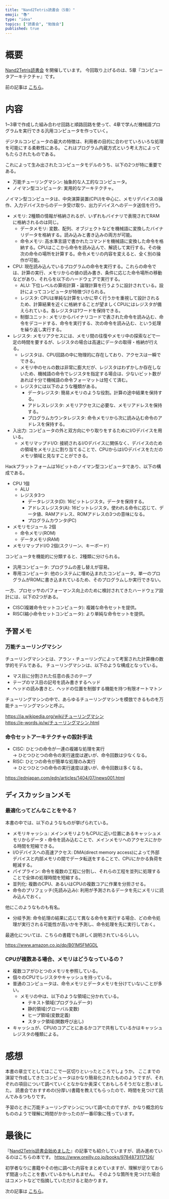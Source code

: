 ```yaml
---
title: "Nand2Tetris読書会（5章）"
emoji: "📚"
type: "idea"
topics: ["読書会", "勉強会"]
published: true
---
```


# 概要

[Nand2Tetris読書会](https://zenn.dev/tomom1_s/articles/nand2tetris-00) を開催しています。
今回取り上げるのは、5章『コンピュータアーキテクチャ』です。

前の記事は [こちら](https://zenn.dev/tomom1_s/articles/nand2tetris-04)。

# 内容

1~3章で作成した組み合わせ回路と順路回路を使って、4章で学んだ機械語プログラムを実行できる汎用コンピュータを作っていく。

デジタルコンピュータの最大の特徴は、利用者の目的に合わせていろいろな処理を可能にする柔軟性にある。
これはプログラム内蔵方式という考え方によってもたらされたものである。

これによって生み出されたコンピュータモデルのうち、以下の2つが特に重要である。
- 万能チューリングマシン: 抽象的な人工的なコンピュータ。
- ノイマン型コンピュータ: 実用的なアーキテクチャ。

ノイマン型コンピュータは、中央演算装置(CPU)を中心に、メモリデバイスの操作、入力デバイスからのデータ受け取り、出力デバイスへのデータ送信を行う。
- メモリ: 2種類の情報が格納されるが、いずれもバイナリで表現されてRAMに格納されるのは同じ。
  - データメモリ: 変数、配列、オブジェクトなどを機械語に変換したバイナリデータを格納する。読み込みと書き込みの両方が可能。
  - 命令メモリ: 高水準言語で書かれたコマンドを機械語に変換した命令を格納する。CPUはここから命令を読み込んで、解読して実行する。その後次の命令の場所を計算する。命令メモリの内容を変えると、全く別の操作が可能。
- CPU: 現在読み込んでいるプログラムの命令を実行する。これらの命令では、計算の実行、メモリからの値の読み書き、条件に応じた命令場所の移動などがあり、それらを以下のハードウェアで実行する。
  - ALU: 下位レベルの算術計算・論理計算を行うように設計されている。設計によってコンピュータが特徴づけられる。
  - レジスタ: CPUは単純な計算をいかに早く行うかを重視して設計されるため、計算結果を近くに格納することが望ましくCPUにはレジスタが備えられている。各レジスタは1ワードを保持できる。
  - 制御ユニット: メモリからバイナリコードで表された命令を読み込む、命令をデコードする、命令を実行する、次の命令を読み込む、という処理を繰り返し実行する。
- レジスタ: メモリアクセスには、メモリ間の往復やメモリ中の探索などで一定の時間を要するが、レジスタの場合は高速にデータの取得・格納が行える。
  - レジスタは、CPU回路の中に物理的に存在しており、アクセスは一瞬でできる。
  - メモリ中のセルの数は非常に膨大だが、レジスタはわずかしか存在しないため、機械語の命令でレジスタを指定する場合は、少ないビット数があれば十分で機械語の命令フォーマットは短くて済む。
  - レジスタには以下のような種類がある。
    - データレジスタ: 簡易メモリのような役割。計算の途中結果を保持する。
    - アドレスレジスタ: メモリアクセスに必要な、メモリアドレスを保持する。
    - プログラムカウンタレジスタ: 命令メモリから次に読み込む命令のアドレスを保持する。
- 入出力: コンピュータの外と双方向にやり取りをするためにI/Oデバイスを用いる。
  - メモリマップドI/O: 接続されるI/Oデバイスに関係なく、デバイスのための領域をメモリ上に割り当てることで、CPUからはI/Oデバイスをただのメモリ領域と見なすことができる。

Hackプラットフォームは16ビットのノイマン型コンピュータであり、以下の構成である。
- CPU 1個
  - ALU
  - レジスタ3つ
    - データレジスタ(D): 16ビットレジスタ。データを保持する。
    - アドレスレジスタ(A): 16ビットレジスタ。使われる命令に応じて、データ値、RAMアドレス、ROMアドレスの3つの意味になる。
    - プログラムカウンタ(PC)
- メモリモジュール 2個
  - 命令メモリ(ROM)
  - データメモリ(RAM)
- メモリマップドI/O 2個(スクリーン、キーボード)

コンピュータを機能的に分類すると、2種類に分けられる。
- 汎用コンピュータ: プログラムの差し替えが容易。
- 専用コンピュータ: 他のシステムに埋め込まれたコンピュータ。単一のプログラムがROMに書き込まれているため、そのプログラムしか実行できない。

一方、プロセッサのパフォーマンス向上のために検討されてきたハードウェア設計には、以下の2つがある。
- CISC(複雑命令セットコンピュータ): 複雑な命令セットを提供。
- RISC(縮小命令セットコンピュータ): より単純な命令セットを提供。

## 予習メモ

### 万能チューリングマシン

チューリングマシンとは、アラン・チューリングによって考案された計算機の数学的モデルである。
チューリングマシンは、以下のような構成となっている。
- マス目に分割された任意の長さのテープ
- テープのマス目の記号を読み書きするヘッド
- ヘッドの読み書きと、ヘッドの位置を制御する機能を持つ有限オートマトン

チューリングマシンの中で、あらゆるチューリングマシンを模倣できるものを万能チューリングマシンと呼ぶ。

https://ja.wikipedia.org/wiki/チューリングマシン  
https://e-words.jp/w/チューリングマシン.html

### 命令セットアーキテクチャの設計手法

- CISC: ひとつの命令が一連の複雑な処理を実行  
  → ひとつひとつの命令の実行速度は遅いが、命令回数は少なくなる。
- RISC: ひとつの命令が簡単な処理のみ実行  
  → ひとつひとつの命令の実行速度は速いが、命令回数は多くなる。

https://ednjapan.com/edn/articles/1404/07/news001.html

## ディスカッションメモ

### 最適化ってどんなことをやる？

本書の中では、以下のようなものが挙げられている。
- メモリキャッシュ: メインメモリよりもCPUに近い位置にあるキャッシュメモリからデータ・命令を読み込むことで、メインメモリへのアクセスにかかる時間を短縮できる。
- I/Oデバイスへの高速アクセス: DMA(direct memory access)によって外部デバイスと内部メモリの間でデータ転送をすることで、CPUにかかる負荷を軽減する。
- パイプライン: 命令を複数の工程に分割し、それらの工程を並列に処理することで全体の処理時間を短縮する。
- 並列化: 複数のCPU、あるいはCPUの複数コアに作業を分担させる。
- 命令のプリフェッチ(先読み込み): 利用が予測されるデータを先にメモリに読み込んでおく。

他にこのようなものも有名。
- 分岐予測: 命令処理の結果に応じて異なる命令を実行する場合、どの命令処理が実行される可能性が高いかを予測し、命令処理を先に実行しておく。

最適化については、こちらの書籍でも詳しく説明されているらしい。

https://www.amazon.co.jp/dp/B01M5FMGDL

### CPUが複数ある場合、メモリはどうなっているの？

- 複数コアがひとつのメモリを参照している。
- 個々のCPUでレジスタやキャッシュを持っている。
- 普通のコンピュータは、命令メモリとデータメモリを分けていないことが多い。
  - メモリの中は、以下のような領域に分かれている。
    - テキスト領域(プログラムデータ)
    - 静的領域(グローバル変数)
    - ヒープ領域(変数定義)
    - スタック領域(関数呼び出し)
- キャッシュが、CPUのコアごとにあるかコアで共有しているかはキャッシュレジスタの種類による。

# 感想

本書の章立てとしてはここで一区切りといったところでしょうか。
ここまでの演習で作成してきたコンピュータはかなり簡易化されたもののようですが、それぞれの項目について調べていくとなかなか奥深くておもしろそうだなと思いました。
読書会でおすすめの(分厚い)書籍を教えてもらったので、時間を見つけて読んでみるつもりです。

予習のときに万能チューリングマシンについて調べたのですが、かなり概念的なもののようで理解に時間がかかったのが一番印象に残っています。

# 最後に

『[Nand2Tetris読書会始めました](https://zenn.dev/tomom1_s/articles/nand2tetris-00)』の記事でも紹介していますが、読み進めているのはこちらの本です。
https://www.oreilly.co.jp/books/9784873117126/

初学者なりに書籍やその他に調べた内容をまとめていますが、理解が足りておらず間違ったことを書いているかもしれません。
そのような箇所を見つけた場合はコメントなどで指摘していただけると助かります。

次の記事は [こちら](https://zenn.dev/tomom1_s/articles/nand2tetris-99)。
